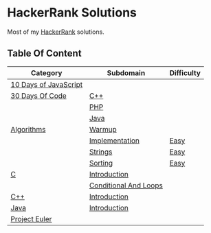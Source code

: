 # HackerRank Solutions

Most of my [HackerRank](https://www.hackerrank.com/wolfthread) solutions.

## Table Of Content

| Category                                       | Subdomain                                       | Difficulty                             |
| ---------------------------------------------- | ----------------------------------------------- | -------------------------------------- |
| [10 Days of JavaScript](10-days-of-javascript) |                                                 |                                        |
| [30 Days Of Code](30-days-of-code)             | [C++](30-days-of-code/cpp)                      |                                        |
|                                                | [PHP](30-days-of-code/php)                      |                                        |
|                                                | [Java](30-days-of-code/java)                    |                                        |
| [Algorithms](algorithms)                       | [Warmup](algorithms/warmup)                     |                                        |
|                                                | [Implementation](algorithms/implementation)     | [Easy](algorithms/implementation/easy) |
|                                                | [Strings](algorithms/strings)                   | [Easy](algorithms/strings/easy)        |
|                                                | [Sorting](algorithms/sorting)                   | [Easy](algorithms/sorting/easy)        |
| [C](c)                                         | [Introduction](c/introduction)                  |                                        |
|                                                | [Conditional And Loops](conditionals-and-loops) |                                        |
| [C++](cpp)                                     | [Introduction](cpp/introduction)                |                                        |
| [Java](java)                                   | [Introduction](java/introduction)               |                                        |
| [Project Euler](project-euler)                 |                                                 |                                        |
